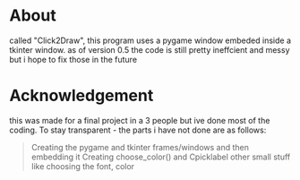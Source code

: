 # About
called "Click2Draw", this program uses a pygame window embeded inside a tkinter window. 
as of version 0.5 the code is still pretty ineffcient and messy but i hope to fix those in the future

# Acknowledgement
this was made for a final project in a 3 people but ive done most of the coding. 
To stay transparent - the parts i have not done are as follows:
> Creating the pygame and tkinter frames/windows and then embedding it
> Creating choose_color() and Cpicklabel
> other small stuff like choosing the font, color 

